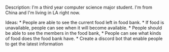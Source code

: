 Description:
    I'm a third year computer science major student. I'm from China and I'm living in LA right now.

Ideas:
    * People are able to see the current food left in food bank.
    * If food is unavailable, people can see when it will become available.
    * People should be able to see the members in the food bank,
    * People can see what kinds of food does the food bank have.
    * Create a discord bot that enable people to get the latest information